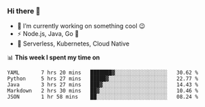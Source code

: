 ### Hi there 👋

<!--
**nodejh/nodejh** is a ✨ _special_ ✨ repository because its `README.md` (this file) appears on your GitHub profile.

Here are some ideas to get you started:

- 🔭 I’m currently working on ...
- 🌱 I’m currently learning ...
- 👯 I’m looking to collaborate on ...
- 🤔 I’m looking for help with ...
- 💬 Ask me about ...
- 📫 How to reach me: ...
- 😄 Pronouns: ...
- ⚡ Fun fact: ...
-->

- 🔭 I’m currently working on something cool :wink:
- ⚡ Node.js, Java, Go :thought_balloon:
- 🤖 Serverless, Kubernetes, Cloud Native

📊 **This week I spent my time on**

<!--START_SECTION:waka-->
```text
YAML       7 hrs 20 mins   ███████▓░░░░░░░░░░░░░░░░░   30.62 % 
Python     5 hrs 27 mins   █████▓░░░░░░░░░░░░░░░░░░░   22.77 % 
Java       3 hrs 27 mins   ███▓░░░░░░░░░░░░░░░░░░░░░   14.43 % 
Markdown   2 hrs 30 mins   ██▓░░░░░░░░░░░░░░░░░░░░░░   10.46 % 
JSON       1 hr 58 mins    ██░░░░░░░░░░░░░░░░░░░░░░░   08.24 % 
```
<!--END_SECTION:waka-->


<!--
:traffic_light: **Visitors**

![visitors](https://visitor-badge.glitch.me/badge?page_id=nodejh.nodejh)
-->
